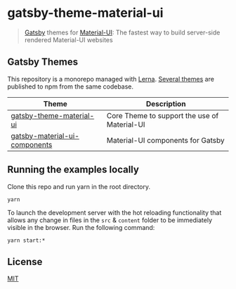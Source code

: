 # gatsby-theme-material-ui

> [Gatsby](https://github.com/gatsbyjs/gatsby) themes for
> [Material-UI](https://github.com/mui-org/material-ui): The fastest way to build server-side rendered Material-UI websites

## Gatsby Themes

This repository is a monorepo managed with [Lerna](https://github.com/lerna/lerna). [Several themes](/packages) are published to npm from the same codebase.

| Theme                                                          | Description                                  |
| -------------------------------------------------------------- | -------------------------------------------- |
| [gatsby-theme-material-ui](/packages/gatsby-theme-material-ui) | Core Theme to support the use of Material-UI |
| [gatsby-material-ui-components](/packages/gatsby-material-ui-components) | Material-UI components for Gatsby |

## Running the examples locally

Clone this repo and run yarn in the root directory.

```
yarn
```

To launch the development server with the hot reloading functionality that allows any change in files in the `src` & `content` folder to be immediately visible in the browser. Run the following command:

```
yarn start:*
```

## License

[MIT](LICENSE)

